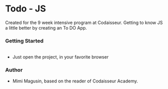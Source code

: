 <h1> Todo - JS</h1>

Created for the 9 week intensive program at Codaisseur. Getting to know JS a little better by creating an To DO App.

<h3>Getting Started</h3>
      
 <ul> 
  <li>Just open the project, in your favorite browser</li>
 </ul>

<h3>Author</h3>
 <ul>
  <li>Mimi Magusin, based on the reader of Codaisseur Academy.</li>
 </ul>

